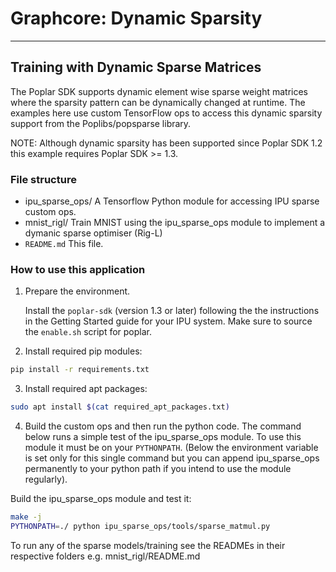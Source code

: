 # Graphcore: Dynamic Sparsity

---
## Training with Dynamic Sparse Matrices

The Poplar SDK supports dynamic element wise
sparse weight matrices where the sparsity pattern can be
dynamically changed at runtime. The examples here use
custom TensorFlow ops to access this dynamic sparsity
support from the Poplibs/popsparse library.

NOTE: Although dynamic sparsity has been supported since Poplar SDK
1.2 this example requires Poplar SDK >= 1.3.

### File structure

* ipu_sparse_ops/ A Tensorflow Python module for accessing IPU sparse custom ops.
* mnist_rigl/ Train MNIST using the ipu_sparse_ops module to implement a dymanic sparse optimiser (Rig-L)
* `README.md` This file.

### How to use this application

1) Prepare the environment.

   Install the `poplar-sdk` (version 1.3 or later) following the the instructions in the Getting Started guide for your IPU system.
   Make sure to source the `enable.sh` script for poplar.

2) Install required pip modules:

```bash
pip install -r requirements.txt
```

3) Install required apt packages:
```bash
sudo apt install $(cat required_apt_packages.txt)
```

4) Build the custom ops and then run the python code. The command below runs a simple test of the ipu_sparse_ops module. To use this module it must be on your `PYTHONPATH`. (Below the environment variable is set only for this single command but you can append ipu_sparse_ops permanently to your python path if you intend to use the module regularly).

Build the ipu_sparse_ops module and test it:
```bash
make -j
PYTHONPATH=./ python ipu_sparse_ops/tools/sparse_matmul.py
```

To run any of the sparse models/training see the READMEs in their respective folders e.g. mnist_rigl/README.md
